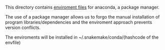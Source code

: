 This directory contains [enviroment files](http://conda.pydata.org/docs/using/envs.html#create-environment-file-by-hand) for anaconda, a package manager.

The use of a package manager allows us to forgo the manual installation of program libraries/dependencies and the enviroment approach prevents version conflicts. 

The enviroments will be installed in ~/.snakemake/conda/(hashcode of the envfile) 
